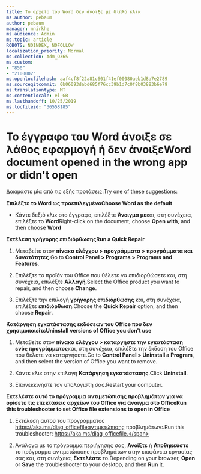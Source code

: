 ```yaml
---
title: Το αρχείο του Word δεν άνοιξε με διπλό κλικ
ms.author: pebaum
author: pebaum
manager: mnirkhe
ms.audience: Admin
ms.topic: article
ROBOTS: NOINDEX, NOFOLLOW
localization_priority: Normal
ms.collection: Adm_O365
ms.custom:
- "850"
- "2100002"
ms.openlocfilehash: aaf4cf8f22a81c601f41ef00080aeb1d8a7e2789
ms.sourcegitcommit: 0b06093dabd685f76cc39b1d7c0f8b03883b6e79
ms.translationtype: MT
ms.contentlocale: el-GR
ms.lasthandoff: 10/25/2019
ms.locfileid: "36558185"
---
```

# <a name="word-document-opened-in-the-wrong-app-or-didnt-open"></a><span data-ttu-id="433e2-102">Το έγγραφο του Word άνοιξε σε λάθος εφαρμογή ή δεν άνοιξε</span><span class="sxs-lookup"><span data-stu-id="433e2-102">Word document opened in the wrong app or didn't open</span></span>

<span data-ttu-id="433e2-103">Δοκιμάστε μία από τις εξής προτάσεις:</span><span class="sxs-lookup"><span data-stu-id="433e2-103">Try one of these suggestions:</span></span>

<span data-ttu-id="433e2-104">**Επιλέξτε το Word ως προεπιλεγμένο**</span><span class="sxs-lookup"><span data-stu-id="433e2-104">**Choose Word as the default**</span></span>

- <span data-ttu-id="433e2-105">Κάντε δεξιό κλικ στο έγγραφο, επιλέξτε **Άνοιγμα με**και, στη συνέχεια, επιλέξτε το **Word**</span><span class="sxs-lookup"><span data-stu-id="433e2-105">Right-click on the document, choose **Open with**, and then choose **Word**</span></span>

<span data-ttu-id="433e2-106">**Εκτέλεση γρήγορης επιδιόρθωσης**</span><span class="sxs-lookup"><span data-stu-id="433e2-106">**Run a Quick Repair**</span></span>

1. <span data-ttu-id="433e2-107">Μεταβείτε στον **πίνακα ελέγχου > προγράμματα > προγράμματα και δυνατότητες**.</span><span class="sxs-lookup"><span data-stu-id="433e2-107">Go to **Control Panel > Programs > Programs and Features**.</span></span>

2. <span data-ttu-id="433e2-108">Επιλέξτε το προϊόν του Office που θέλετε να επιδιορθώσετε και, στη συνέχεια, επιλέξτε **Αλλαγή**.</span><span class="sxs-lookup"><span data-stu-id="433e2-108">Select the Office product you want to repair, and then choose **Change**.</span></span>

3. <span data-ttu-id="433e2-109">Επιλέξτε την επιλογή **γρήγορης επιδιόρθωσης** και, στη συνέχεια, επιλέξτε **επιδιόρθωση**.</span><span class="sxs-lookup"><span data-stu-id="433e2-109">Choose the **Quick Repair** option, and then choose **Repair**.</span></span>

<span data-ttu-id="433e2-110">**Κατάργηση εγκατάστασης εκδόσεων του Office που δεν χρησιμοποιείτε**</span><span class="sxs-lookup"><span data-stu-id="433e2-110">**Uninstall versions of Office you don't use**</span></span>

1. <span data-ttu-id="433e2-111">Μεταβείτε στον **πίνακα ελέγχου > καταργήστε την εγκατάσταση ενός προγράμματος**και, στη συνέχεια, επιλέξτε την έκδοση του Office που θέλετε να καταργήσετε.</span><span class="sxs-lookup"><span data-stu-id="433e2-111">Go to **Control Panel > Uninstall a Program**, and then select the version of Office you want to remove.</span></span>

2. <span data-ttu-id="433e2-112">Κάντε κλικ στην επιλογή **Κατάργηση εγκατάστασης**.</span><span class="sxs-lookup"><span data-stu-id="433e2-112">Click **Uninstall**.</span></span>

3. <span data-ttu-id="433e2-113">Επανεκκινήστε τον υπολογιστή σας.</span><span class="sxs-lookup"><span data-stu-id="433e2-113">Restart your computer.</span></span>

<span data-ttu-id="433e2-114">**Εκτελέστε αυτό το πρόγραμμα αντιμετώπισης προβλημάτων για να ορίσετε τις επεκτάσεις αρχείων του Office για άνοιγμα στο Office**</span><span class="sxs-lookup"><span data-stu-id="433e2-114">**Run this troubleshooter to set Office file extensions to open in Office**</span></span>

1. <span data-ttu-id="433e2-115">Εκτέλεση αυτού του προγράμματος https://aka.ms/diag_officefileαντιμετώπισης προβλημάτων:.</span><span class="sxs-lookup"><span data-stu-id="433e2-115">Run this troubleshooter: https://aka.ms/diag_officefile.</span></span>

2. <span data-ttu-id="433e2-116">Ανάλογα με το πρόγραμμα περιήγησής σας, **Ανοίξτε** ή **Αποθηκεύστε** το πρόγραμμα αντιμετώπισης προβλημάτων στην επιφάνεια εργασίας σας και, στη συνέχεια, **Εκτελέστε** το.</span><span class="sxs-lookup"><span data-stu-id="433e2-116">Depending on your browser, **Open** or **Save** the troubleshooter to your desktop, and then **Run** it.</span></span>

